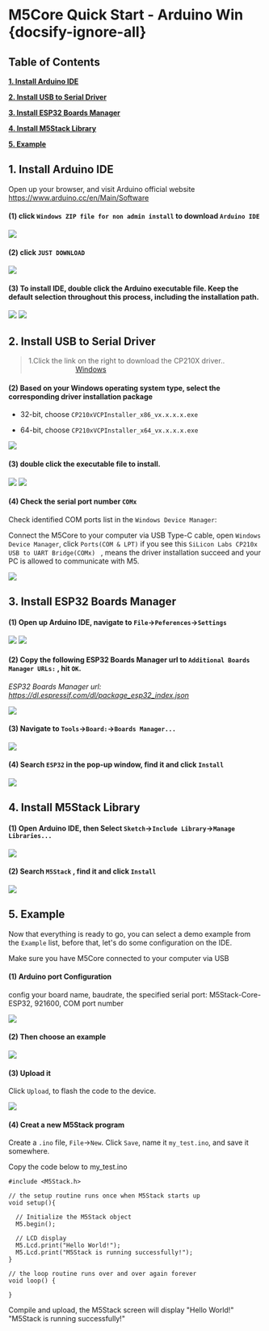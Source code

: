 ﻿# M5Core Quick Start - Arduino Win {docsify-ignore-all}

## Table of Contents

**[1. Install Arduino IDE](#_1-install-Arduino-IDE)**

**[2. Install USB to Serial Driver](#_2-Install-USB-to-Serial-Driver)**

**[3. Install ESP32 Boards Manager](#_3-Install-ESP32-Boards-Manager)**

**[4. Install M5Stack Library](#_4-Install-M5Stack-Library)**

**[5. Example](#_5-Example)**

## 1. Install Arduino IDE

<!-- *注意：如果已经安装了 IDE，请直接从[步骤 2](#_2-安装串口驱动) 开始。* -->

Open up your browser, and visit  Arduino official website https://www.arduino.cc/en/Main/Software

#### (1) click `Windows ZIP file for non admin install` to download `Arduino IDE`

<img src="assets/img/getting_started_pics/m5stack_core/get_started_with_arduino_m5core/windows/arduino_cc_package.webp">

#### (2) click `JUST DOWNLOAD`

<img src="assets/img/getting_started_pics/m5stack_core/get_started_with_arduino_m5core/windows/arduino_cc_package_02.webp">

#### (3) To install IDE, double click the Arduino executable file. Keep the default selection throughout this process, including the installation path.

<img src="assets/img/getting_started_pics/m5stack_core/get_started_with_arduino_m5core/windows/select_arduino_install_path.webp">

<img src="assets/img/getting_started_pics/m5stack_core/get_started_with_arduino_m5core/windows/install_arduino_2.webp">

## 2. Install USB to Serial Driver

>1.Click the link on the right to download the CP210X driver.. <a class="link" style="padding-left: 20%" href="https://m5stack.oss-cn-shenzhen.aliyuncs.com/resource/drivers/CP210x_VCP_Windows.zip" target="_blank" rel="noopener noreferrer"><img src="https://cdn.shopify.com/s/files/1/0056/7689/2250/files/windows_89cc6ea0-2a3c-4327-97e5-8f51f448c38b_icon.webp?v=1557026574" alt="">Windows</a>

#### (2) Based on your Windows operating system type, select the corresponding driver installation package

* 32-bit, choose `CP210xVCPInstaller_x86_vx.x.x.x.exe`

* 64-bit, choose `CP210xVCPInstaller_x64_vx.x.x.x.exe`

<img src="assets/img/getting_started_pics/establish_serial_connection/windows_install_usb_driver01.webp">

#### (3) double click the executable file to install.

<img src="assets/img/getting_started_pics/establish_serial_connection/windows_install_usb_driver02.webp">

<img src="assets/img/getting_started_pics/establish_serial_connection/windows_install_usb_driver03.webp">

#### (4) Check the serial port number `COMx`

Check identified COM ports list in the `Windows Device Manager`:

Connect the M5Core to your computer via USB Type-C cable, open `Windows Device Manager`, click `Ports(COM & LPT)` if you see this `SiLicon Labs CP210x USB to UART Bridge(COMx) ` , means the driver installation succeed and your PC is allowed to communicate with M5.

<img src="assets/img/getting_started_pics/m5stack_core/get_started_with_arduino_m5core/windows/check_serial_port_01.webp">

## 3. Install ESP32 Boards Manager

#### (1) Open up Arduino IDE, navigate to `File`->`Peferences`->`Settings`

<img src="assets/img/getting_started_pics/m5stack_core/get_started_with_arduino_m5core/windows/quick_start_arduino_win_01.webp">

<img src="assets/img/getting_started_pics/m5stack_core/get_started_with_arduino_m5core/windows/quick_start_arduino_win_02.webp">

#### (2) Copy the following ESP32 Boards Manager url to `Additional Boards Manager URLs:` , hit `OK`.

*ESP32 Boards Manager url: https://dl.espressif.com/dl/package_esp32_index.json*

<img src="assets/img/getting_started_pics/m5stack_core/get_started_with_arduino_m5core/windows/quick_start_arduino_win_03.webp">

#### (3) Navigate to `Tools`->`Board:`->`Boards Manager...`

<img src="assets/img/getting_started_pics/m5stack_core/get_started_with_arduino_m5core/windows/quick_start_arduino_win_04.webp">

#### (4) Search `ESP32` in the pop-up window, find it and  click `Install`

<img src="assets/img/getting_started_pics/m5stack_core/get_started_with_arduino_m5core/windows/quick_start_arduino_win_05.webp">

## 4. Install M5Stack Library

#### (1) Open Arduino IDE, then Select `Sketch`->`Include Library`->`Manage Libraries...`

<img src="assets/img/getting_started_pics/m5stack_core/get_started_with_arduino_m5core/windows/install_m5stack_lib_01.webp">

#### (2)  Search `M5Stack`  , find it and click `Install`

<img src="assets/img/getting_started_pics/m5stack_core/get_started_with_arduino_m5core/windows/install_m5stack_lib_02.webp">

<!-- !> **Note:** *As shown below, it means you need update*

<img src="assets/img/getting_started_pics/m5stack_core/get_started_with_arduino_m5core/windows/update_m5stack_lib.webp"> -->

## 5. Example

Now that everything is ready to go, you can select a demo example from the `Example` list, before that, let's do some configuration on the IDE. 

Make sure you have M5Core connected to your computer via USB

#### (1) Arduino port Configuration

config your board name, baudrate, the specified serial port: M5Stack-Core-ESP32, 921600, COM port number

<img src="assets/img/getting_started_pics/m5stack_core/get_started_with_arduino_m5core/windows/select_board_baudrate_serial_port.webp">

#### (2) Then choose an example

<img src="assets/img/getting_started_pics/m5stack_core/get_started_with_arduino_m5core/windows/select_an_example.webp">

#### (3) Upload it
Click `Upload`, to flash the code to the device. 

<img src="assets/img/getting_started_pics/m5stack_core/get_started_with_arduino_m5core/windows/arduino_upload.webp">

#### (4) Creat a new M5Stack program

Create a `.ino` file,  `File`->`New`. Click `Save`, name it  `my_test.ino`, and save it somewhere.

Copy the code below to my_test.ino

```arduino
#include <M5Stack.h>

// the setup routine runs once when M5Stack starts up
void setup(){

  // Initialize the M5Stack object
  M5.begin();

  // LCD display
  M5.Lcd.print("Hello World!");
  M5.Lcd.print("M5Stack is running successfully!");
}

// the loop routine runs over and over again forever
void loop() {

}
```

Compile and upload, the M5Stack screen will display "Hello World!" "M5Stack is running successfully!"

<!-- ?> *If you want to upgrade the M5Stack Lib, please view this article [upgrade M5Stack Lib](/en/related_documents/upgrade_m5stack_lib).* -->